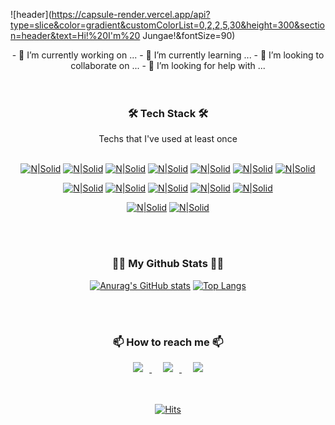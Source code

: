 ![header](https://capsule-render.vercel.app/api?type=slice&color=gradient&customColorList=0,2,2,5,30&height=300&section=header&text=Hi!%20I'm%20 Jungae!&fontSize=90)



<div align=center>
- 🔭 I’m currently working on ...
- 🌱 I’m currently learning ...
- 👯 I’m looking to collaborate on ...
- 🤔 I’m looking for help with ...
</div>

<br />
<br />


<div align=center>
  <h3> 🛠 Tech Stack 🛠 </h3>
</div>
<div align=center>
Techs that I've used at least once
</div>

<br />


<div align=center>

[![N|Solid](https://img.shields.io/badge/Python-3766AB?style=flat-square&logo=Python&logoColor=white)](https://)  [![N|Solid](https://img.shields.io/badge/Java-007396?style=flat-square&logo=java&logoColor=white)](https://) [![N|Solid](https://img.shields.io/badge/C++-00599C?style=flat-square&logo=c%2B%2B&logoColor=white)](https://) [![N|Solid](https://img.shields.io/badge/C-A8B9CC?style=flat-square&logo=C&logoColor=white)](https://) [![N|Solid](https://img.shields.io/badge/Javascript-F7DF1E?style=flat-square&logo=javascript&logoColor=white)](https://) [![N|Solid](https://img.shields.io/badge/HTML-E34F26?style=flat-square&logo=html5&logoColor=white)](https://) [![N|Solid](https://img.shields.io/badge/CSS-1572B6?style=flat-square&logo=css3&logoColor=white)](https://) 

</div>

<div align=center>

[![N|Solid](https://img.shields.io/badge/Kotlin-7F52FF?style=flat-square&logo=kotlin&logoColor=white)](https://) [![N|Solid](https://img.shields.io/badge/Android-3DDC84?style=flat-square&logo=android&logoColor=white)](https://) [![N|Solid](https://img.shields.io/badge/React-Native-61DAFB?style=flat-square&logo=react&logoColor=white)](https://) [![N|Solid](https://img.shields.io/badge/Firebase-FFCA28?style=flat-square&logo=firebase&logoColor=white)](https://) [![N|Solid](https://img.shields.io/badge/AWS-232F3E?style=flat-square&logo=amazon-aws&logoColor=white)](https://)

</div>

<div align=center>
	
[![N|Solid](https://img.shields.io/badge/arduino-00979D?style=flat-square&logo=arduino&logoColor=white)](https://) [![N|Solid](https://img.shields.io/badge/Figma-F24E1E?style=flat-square&logo=figma&logoColor=white)](https://)

</div>

<br />
<br />

<h3 align="center">👩‍💻 My Github Stats 👩‍💻</h3>

<div align=center>

[![Anurag's GitHub stats](https://github-readme-stats.vercel.app/api?username=jungaeeum&show_icons=true&theme=dracula)](https://github.com/jungaeeum/github-readme-stats) [![Top Langs](https://github-readme-stats.vercel.app/api/top-langs/?username=jungaeeum&layout=compact)](https://github.com/jungaeeum/github-readme-stats)
	
</div>

<br />
<br />

<div align=center>
	
<h3> 📫 How to reach me 📫 </h3>
	

<a href="https://instagram.com/affection_eum">
    <img 
        src="http://img.shields.io/badge/-Instagram-black?style=flat&logo=Instagram&link=https://instagram.com/affection_eum/"
        style="height : auto; margin-left : 10px; margin-right : 10px;"/>
</a>&nbsp
<a href="mailto:jungaeeum@gmail.com"><img src="https://img.shields.io/badge/Gmail-d14836?style=flat&logo=Gmail&logoColor=white&link=kimhyein7110@gmail.com"
	 style="height : auto; margin-left : 10px; margin-right : 10px;"/>
</a>&nbsp
<a href="https://www.linkedin.com/in/jungae-eum-a11451218/"><img src="https://img.shields.io/badge/Linkedin-0A66C2?style=flat&logo=Linkedin&logoColor=white&link=https://www.linkedin.com/in/jungae-eum-a11451218/"
	 style="height : auto; margin-left : 10px; margin-right : 10px;"/>
</a>
	


</div>


<br />
<br />


<div align=center>

  [![Hits](https://hits.seeyoufarm.com/api/count/incr/badge.svg?url=https%3A%2F%2Fgithub.com%2Fjungaeeum)](https://hits.seeyoufarm.com) 

</div>
	

<!--
- 🔭 I’m currently working on ...
- 🌱 I’m currently learning ...
- 👯 I’m looking to collaborate on ...
- 🤔 I’m looking for help with ...
- 😄 
- ⚡ 
-->
